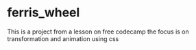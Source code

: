 # ferris_wheel
This is a project from a lesson on free codecamp
the focus is on transformation and animation using css
